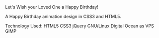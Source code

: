 Let's Wish your Loved One a Happy Birthday!

A Happy Birthday animation design in CSS3 and HTML5.

Technology Used: HTML5 CSS3 jQuery GNU/Linux Digital Ocean as VPS GIMP
